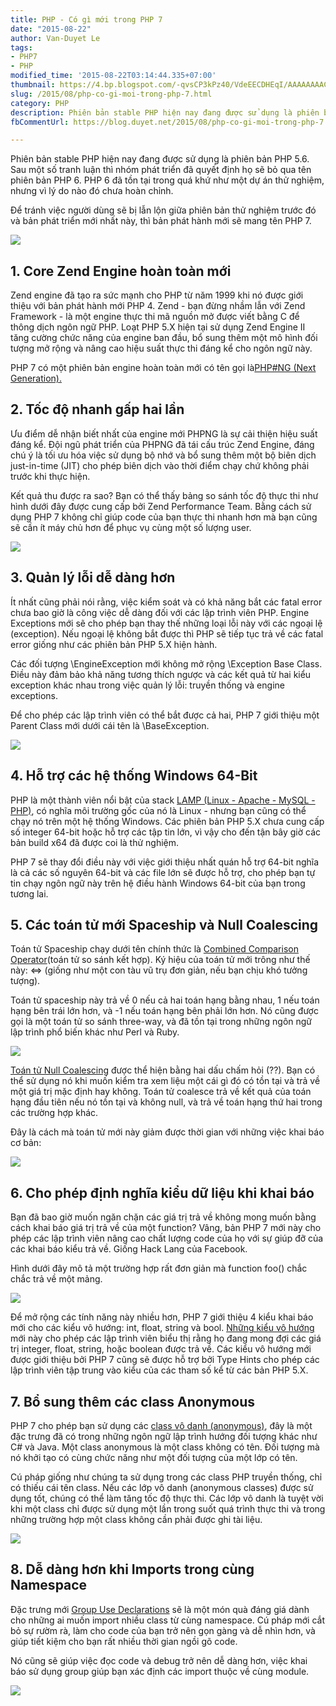 ```yaml
---
title: PHP - Có gì mới trong PHP 7
date: "2015-08-22"
author: Van-Duyet Le
tags:
- PHP7
- PHP
modified_time: '2015-08-22T03:14:44.335+07:00'
thumbnail: https://4.bp.blogspot.com/-qvsCP3kPz40/VdeEECDHEqI/AAAAAAAACwQ/JD4OFlHjdbo/s1600/php7.jpeg
slug: /2015/08/php-co-gi-moi-trong-php-7.html
category: PHP
description: Phiên bản stable PHP hiện nay đang được sử dụng là phiên bản PHP 5.6. Sau một số tranh luận thì nhóm phát triển đã quyết định họ sẽ bỏ qua tên phiên bản PHP 6. PHP 6 đã tồn tại trong quá khứ như một dự án thử nghiệm, nhưng vì lý do nào đó chưa hoàn chỉnh.
fbCommentUrl: https://blog.duyet.net/2015/08/php-co-gi-moi-trong-php-7.html

---
```


Phiên bản stable PHP hiện nay đang được sử dụng là phiên bản PHP 5.6. Sau một số tranh luận thì nhóm phát triển đã quyết định họ sẽ bỏ qua tên phiên bản PHP 6. PHP 6 đã tồn tại trong quá khứ như một dự án thử nghiệm, nhưng vì lý do nào đó chưa hoàn chỉnh.

Để tránh việc người dùng sẽ bị lẫn lộn giữa phiên bản thử nghiệm trước đó và bản phát triển mới nhất này, thì bản phát hành mới sẽ mang tên PHP 7.

![](https://4.bp.blogspot.com/-qvsCP3kPz40/VdeEECDHEqI/AAAAAAAACwQ/JD4OFlHjdbo/s1600/php7.jpeg)

## 1. Core Zend Engine hoàn toàn mới ##
Zend engine đã tạo ra sức mạnh cho PHP từ năm 1999 khi nó được giới thiệu với bản phát hành mới PHP 4. Zend - bạn đừng nhầm lẫn với Zend Framework - là một engine thực thi mã nguồn mở được viết bằng C để thông dịch ngôn ngữ PHP. Loạt PHP 5.X hiện tại sử dụng Zend Engine II tăng cường chức năng của engine ban đầu, bổ sung thêm một mô hình đối tượng mở rộng và nâng cao hiệu suất thực thi đáng kể cho ngôn ngữ này.

PHP 7 có một phiên bản engine hoàn toàn mới có tên gọi là[PHP#NG (Next Generation).](https://wiki.php.net/phpng)

## 2. Tốc độ nhanh gấp hai lần ##
Ưu điểm dễ nhận biết nhất của engine mới PHPNG là sự cải thiện hiệu suất đáng kể. Đội ngũ phát triển của PHPNG đã tái cấu trúc Zend Engine, đáng chú ý là tối ưu hóa việc sử dụng bộ nhớ và bổ sung thêm một bộ biên dịch just-in-time (JIT) cho phép biên dịch vào thời điểm chạy chứ không phải trước khi thực hiện.

Kết quả thu được ra sao? Bạn có thể thấy bảng so sánh tốc độ thực thi như hình dưới đây được cung cấp bởi Zend Performance Team. Bằng cách sử dụng PHP 7 không chỉ giúp code của bạn thực thi nhanh hơn mà bạn cũng sẽ cần ít máy chủ hơn để phục vụ cùng một số lượng user.

[![](https://1.bp.blogspot.com/-bvsVfhq0zCY/VdeEobNR46I/AAAAAAAACwY/8WKnpvl5kbg/s400/frameworks-php7-performance.jpg)](https://1.bp.blogspot.com/-bvsVfhq0zCY/VdeEobNR46I/AAAAAAAACwY/8WKnpvl5kbg/s1600/frameworks-php7-performance.jpg)

## 3. Quản lý lỗi dễ dàng hơn 

Ít nhất cũng phải nói rằng, việc kiểm soát và có khả năng bắt các fatal error chưa bao giờ là công việc dễ dàng đối với các lập trình viên PHP. Engine Exceptions mới sẽ cho phép bạn thay thế những loại lỗi này với các ngoại lệ (exception). Nếu ngoại lệ không bắt được thì PHP sẽ tiếp tục trả về các fatal error giống như các phiên bản PHP 5.X hiện hành.

Các đối tượng \EngineException mới không mở rộng \Exception Base Class. Điều này đảm bảo khả năng tương thích ngược và các kết quả từ hai kiểu exception khác nhau trong việc quản lý lỗi: truyền thống và engine exceptions.

Để cho phép các lập trình viên có thể bắt được cả hai, PHP 7 giới thiệu một Parent Class mới dưới cái tên là \BaseException.

[![](https://4.bp.blogspot.com/-SBPiijvhSbU/VdeE3wQItNI/AAAAAAAACwg/itPw1d2pg38/s1600/engine-exceptions.jpg)](https://4.bp.blogspot.com/-SBPiijvhSbU/VdeE3wQItNI/AAAAAAAACwg/itPw1d2pg38/s1600/engine-exceptions.jpg)

## 4. Hỗ trợ các hệ thống Windows 64-Bit ##
PHP là một thành viên nổi bật của stack [LAMP (Linux - Apache - MySQL - PHP)](http://www.webopedia.com/TERM/L/LAMP.html), có nghĩa môi trường gốc của nó là Linux - nhưng bạn cũng có thể chạy nó trên một hệ thống Windows. Các phiên bản PHP 5.X chưa cung cấp số integer 64-bit hoặc hỗ trợ các tập tin lớn, vì vậy cho đến tận bây giờ các bản build x64 đã được coi là thử nghiệm.

PHP 7 sẽ thay đổi điều này với việc giới thiệu nhất quán hỗ trợ 64-bit nghĩa là cả các số nguyên 64-bit và các file lớn sẽ được hỗ trợ, cho phép bạn tự tin chạy ngôn ngữ này trên hệ điều hành Windows 64-bit của bạn trong tương lai.

## 5. Các toán tử mới Spaceship và Null Coalescing ##
Toán tử Spaceship chạy dưới tên chính thức là [Combined Comparison Operator](https://wiki.php.net/rfc/combined-comparison-operator)(toán tử so sánh kết hợp). Ký hiệu của toán tử mới trông như thế này: <=> (giống như một con tàu vũ trụ đơn giản, nếu bạn chịu khó tưởng tượng).

Toán tử spaceship này trả về 0 nếu cả hai toán hạng bằng nhau, 1 nếu toán hạng bên trái lớn hơn, và -1 nếu toán hạng bên phải lớn hơn. Nó cũng được gọi là một toán tử so sánh three-way, và đã tồn tại trong những ngôn ngữ lập trình phổ biến khác như Perl và Ruby.

[![](https://1.bp.blogspot.com/-8cdCb0-zoQ8/VdeFPFtMasI/AAAAAAAACwo/G8PWAxpL5Z4/s1600/spaceship-operator.jpg)](https://1.bp.blogspot.com/-8cdCb0-zoQ8/VdeFPFtMasI/AAAAAAAACwo/G8PWAxpL5Z4/s1600/spaceship-operator.jpg)

[Toán tử Null Coalescing](https://wiki.php.net/rfc/isset_ternary) được thể hiện bằng hai dấu chấm hỏi (??). Bạn có thể sử dụng nó khi muốn kiểm tra xem liệu một cái gì đó có tồn tại và trả về một giá trị mặc định hay không. Toán tử coalesce trả về kết quả của toán hạng đầu tiên nếu nó tồn tại và không null, và trả về toán hạng thứ hai trong các trường hợp khác.

Đây là cách mà toán tử mới này giảm được thời gian với những việc khai báo cơ bản:

[![](https://1.bp.blogspot.com/-O_p79UCnKkA/VdeFa5KBk3I/AAAAAAAACww/0iEDGZTx408/s1600/null-coalesce-operator.jpg)](https://1.bp.blogspot.com/-O_p79UCnKkA/VdeFa5KBk3I/AAAAAAAACww/0iEDGZTx408/s1600/null-coalesce-operator.jpg)

## 6. Cho phép định nghĩa kiểu dữ liệu khi khai báo ##
Bạn đã bao giờ muốn ngăn chặn các giá trị trả về không mong muốn bằng cách khai báo giá trị trả về của một function? Vâng, bản PHP 7 mới này cho phép các lập trình viên nâng cao chất lượng code của họ với sự giúp đỡ của các khai báo kiểu trả về. Giống Hack Lang của Facebook.

Hình dưới đây mô tả một trường hợp rất đơn giản mà function foo() chắc chắc trả về một mảng.

[![](https://1.bp.blogspot.com/-2zHjiawNYrA/VdeFywqBqEI/AAAAAAAACw4/ttrGtND4lEo/s1600/return-type-declarations.jpg)](https://1.bp.blogspot.com/-2zHjiawNYrA/VdeFywqBqEI/AAAAAAAACw4/ttrGtND4lEo/s1600/return-type-declarations.jpg)

Để mở rộng các tính năng này nhiều hơn, PHP 7 giới thiệu 4 kiểu khai báo mới cho các kiểu vô hướng: int, float, string và bool. [Những kiểu vô hướng](https://wiki.php.net/rfc/scalar_type_hints_v5) mới này cho phép các lập trình viên biểu thị rằng họ đang mong đợi các giá trị integer, float, string, hoặc boolean được trả về. Các kiểu vô hướng mới được giới thiệu bởi PHP 7 cũng sẽ được hỗ trợ bởi Type Hints cho phép các lập trình viên tập trung vào kiểu của các tham số kể từ các bản PHP 5.X. 

## 7. Bổ sung thêm các class Anonymous  ##
PHP 7 cho phép bạn sử dụng các [class vô danh (anonymous)](https://wiki.php.net/rfc/anonymous_classes), đây là một đặc trưng đã có trong những ngôn ngữ lập trình hướng đối tượng khác như C# và Java. Một class anonymous là một class không có tên. Đối tượng mà nó khởi tạo có cùng chức năng như một đối tượng của một lớp có tên.

Cú pháp giống như chúng ta sử dụng trong các class PHP truyền thống, chỉ có thiếu cái tên class. Nếu các lớp vô danh (anonymous classes) được sử dụng tốt, chúng có thể làm tăng tốc độ thực thi. Các lớp vô danh là tuyệt vời khi một class chỉ được sử dụng một lần trong suốt quá trình thực thi và trong những trường hợp một class không cần phải được ghi tài liệu.

[![](https://4.bp.blogspot.com/-w1THC0286Xk/VdeGMKnQKMI/AAAAAAAACxA/IicIXCkqa0Q/s1600/anonymous-classes.jpg)](https://4.bp.blogspot.com/-w1THC0286Xk/VdeGMKnQKMI/AAAAAAAACxA/IicIXCkqa0Q/s1600/anonymous-classes.jpg)

## 8. Dễ dàng hơn khi Imports trong cùng Namespace ##
Đặc trưng mới [Group Use Declarations](https://wiki.php.net/rfc/group_use_declarations) sẽ là một món quà đáng giá dành cho những ai muốn import nhiều class từ cùng namespace. Cú pháp mới cắt bỏ sự rườm rà, làm cho code của bạn trở nên gọn gàng và dễ nhìn hơn, và giúp tiết kiệm cho bạn rất nhiều thời gian ngồi gõ code.

Nó cũng sẽ giúp việc đọc code và debug trở nên dễ dàng hơn, việc khai báo sử dụng group giúp bạn xác định các import thuộc về cùng module.

[![](https://3.bp.blogspot.com/-MsDvGvGIWnU/VdeGdi-gG1I/AAAAAAAACxI/WbiQQB2x8oQ/s1600/group-use-declarations.jpg)](https://3.bp.blogspot.com/-MsDvGvGIWnU/VdeGdi-gG1I/AAAAAAAACxI/WbiQQB2x8oQ/s1600/group-use-declarations.jpg)
